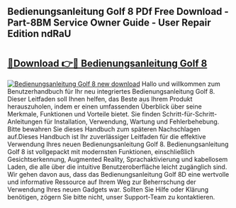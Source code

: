 ## Bedienungsanleitung Golf 8 PDf Free Download - Part-8BM Service Owner Guide - User Repair Edition ndRaU

# <h2><a href="http://df4p0kb.blite.top/?on=Bedienungsanleitung+Golf+8">🔗Download 👉🔴 Bedienungsanleitung Golf 8</a></h2>

[![Bedienungsanleitung Golf 8 new download](https://i.imgur.com/lujVjoI.png)](http://df4p0kb.blite.top/?on=Bedienungsanleitung+Golf+8)
Hallo und willkommen zum Benutzerhandbuch für Ihr neu integriertes Bedienungsanleitung Golf 8. Dieser Leitfaden soll Ihnen helfen, das Beste aus Ihrem Produkt herauszuholen, indem er einen umfassenden Überblick über seine Merkmale, Funktionen und Vorteile bietet. Sie finden Schritt-für-Schritt-Anleitungen für Installation, Verwendung, Wartung und Fehlerbehebung. Bitte bewahren Sie dieses Handbuch zum späteren Nachschlagen auf.Dieses Handbuch ist Ihr zuverlässiger Leitfaden für die effektive Verwendung Ihres neuen Bedienungsanleitung Golf 8. Bedienungsanleitung Golf 8 ist vollgepackt mit modernsten Funktionen, einschließlich Gesichtserkennung, Augmented Reality, Sprachaktivierung und kabellosem Laden, die alle über die intuitive Benutzeroberfläche leicht zugänglich sind. Wir gehen davon aus, dass das Bedienungsanleitung Golf 8D eine wertvolle und informative Ressource auf Ihrem Weg zur Beherrschung der Verwendung Ihres neuen Gadgets war. Sollten Sie Hilfe oder Klärung benötigen, zögern Sie bitte nicht, unser Support-Team zu kontaktieren.

